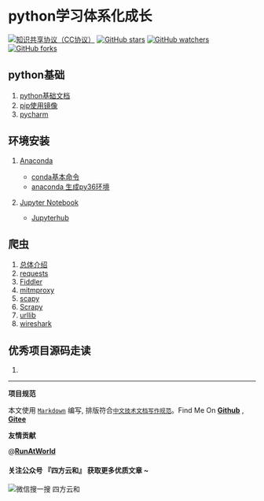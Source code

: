 # python学习体系化成长

[![知识共享协议（CC协议）](https://img.shields.io/badge/License-Creative%20Commons-DC3D24.svg)](https://creativecommons.org/licenses/by-nc-sa/4.0/deed.zh)
[![GitHub stars](https://img.shields.io/github/stars/hbulpf/pydemo.svg?label=Stars)](https://github.com/hbulpf/pydemo)
[![GitHub watchers](https://img.shields.io/github/watchers/hbulpf/pydemo.svg?label=Watchers)](https://github.com/hbulpf/pydemo/watchers)
[![GitHub forks](https://img.shields.io/github/forks/hbulpf/pydemo.svg?label=Forks)](https://github.com/hbulpf/pydemo/fork)

## python基础

1. [python基础文档](https://codechina.csdn.net/AiShow/aibooks/-/blob/master/python基础学习文档.pdf)
2. [pip使用镜像](docs/python/pip_mirrors.md)
3. [pycharm](docs/python/pycharm.md)

## 环境安装
1. [Anaconda](docs/anaconda/README.md)
   - [conda基本命令](docs/anaconda/conda_cmd.md)
   - [anaconda 生成py36环境](docs/anaconda/py37_To_py36.md)
 
2. [Jupyter Notebook](docs/jupyter/README.md)
   - [Jupyterhub](docs/jupyter/jupyterhub_service.md)

## 爬虫

1. [总体介绍](docs/spiders/README.md)
2. [requests](docs/spiders/requests.md)
3. [Fiddler](docs/spiders/fildder.md)
4. [mitmproxy](docs/spiders/mitmproxy.md)
5. [scapy](docs/spiders/scapy.md)
6. [Scrapy](docs/spiders/Scrapy.md)
7. [urllib](docs/spiders/urllib.md)
8. [wireshark](docs/spiders/wireshark.md)

## 优秀项目源码走读

1. 

----------------------------------------

**项目规范**

本文使用 [`Markdown`](https://www.markdownguide.org/basic-syntax) 编写, 排版符合[`中文技术文档写作规范`](https://github.com/hbulpf/document-style-guide)。Find Me On [**Github**](https://github.com/hbulpf/pydemo) , [**Gitee**](https://gitee.com/hecloudAi/pydemo)

**友情贡献**

@[**RunAtWorld**](http://www.github.com/RunAtWorld)  &nbsp; 
#### 关注公众号 『四方云和』 获取更多优质文章 ~

![微信搜一搜 四方云和](https://images.gitee.com/uploads/images/2020/0418/212736_248fedfb_5627523.jpeg "qrcode_for_gh_b72b5d8c5649_258.jpg")

